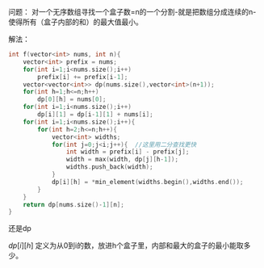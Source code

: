 问题： 对一个无序数组寻找一个盒子数=n的一个分割-就是把数组分成连续的n- 使得所有（盒子内部的和）的最大值最小。

解法：

```c++
int f(vector<int> nums, int n){
	vector<int> prefix = nums;
	for(int i=1;i<nums.size();i++)
		prefix[i] += prefix[i-1];
	vector<vector<int>> dp(nums.size(),vector<int>(n+1));
	for(int h=1;h<=n;h++)
		dp[0][h] = nums[0]; 
	for(int i=1;i<nums.size();i++)
		dp[i][1] = dp[i-1][1] + nums[i];
	for(int i=1;i<nums.size();i++){
		for(int h=2;h<=n;h++){
			vector<int> widths;
			for(int j=0;j<i;j++){  //这里用二分查找更快
				int width = prefix[i] - prefix[j];	
				width = max(width, dp[j][h-1]);
				widths.push_back(width);
			}
			dp[i][h] = *min_element(widths.begin(),widths.end());
		}
	}
	return dp[nums.size()-1][n];
}
```

还是dp

$dp[i][h]$ 定义为从0到i的数，放进h个盒子里，内部和最大的盒子的最小能取多少。

